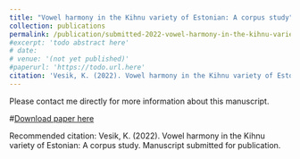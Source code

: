 ```yaml
---
title: "Vowel harmony in the Kihnu variety of Estonian: A corpus study"
collection: publications
permalink: /publication/submitted-2022-vowel-harmony-in-the-kihnu-variety-of-estonian
#excerpt: 'todo abstract here'
# date: 
# venue: '(not yet published)'
#paperurl: 'https://todo.url.here'
citation: 'Vesik, K. (2022). Vowel harmony in the Kihnu variety of Estonian: A corpus study. Manuscript submitted for publication.'
---
```

Please contact me directly for more information about this manuscript.

#[Download paper here](https://www.aclweb.org/anthology/2020.sigmorphon-1.16.pdf)

Recommended citation: 
Vesik, K. (2022). Vowel harmony in the Kihnu variety of Estonian: A corpus study. Manuscript submitted for publication.
